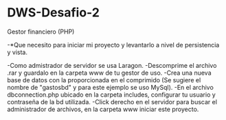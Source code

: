 # DWS-Desafio-2

Gestor financiero (PHP)

-*Que necesito para iniciar mi proyecto y levantarlo a nivel de persistencia y vista.

-Como admistrador de servidor se usa Laragon.
-Descomprime el archivo .rar y guardalo en la carpeta www de tu gestor de uso.
-Crea una nueva base de datos con la proporcionada en el comprimido (Se sugiere el nombre de "gastosbd" y para este ejemplo se uso MySql).
-En el archivo dbconnection.php ubicado en la carpeta includes, configurar tu usuario y contraseña de la bd utilizada.
-Click derecho en el servidor para buscar el administrador de archivos, en la carpeta www iniciar este proyecto.
